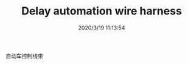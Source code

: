 ﻿---
layout: post 
title: Delay automation wire harness
tags: 
categories: wire-harness
overview: automation wire harness
series: WH
part_number: 
thumb_img: static/202003/238-thumb-20200319191427.jpg
small_img: static/202003/238-20200319191427.jpg
date: 2020/3/19 11:13:54
---


自动车控制线束
